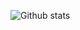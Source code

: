 ![Github stats](https://github-readme-stats.vercel.app/api?username=Lemuriets&show_icons=true&theme=drakula)
